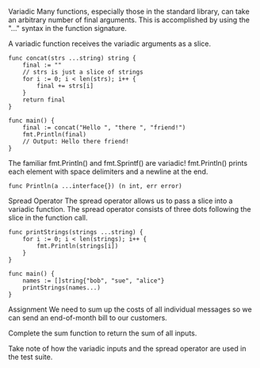 Variadic
Many functions, especially those in the standard library, can take an arbitrary number of final arguments. This is accomplished by using the "..." syntax in the function signature.

A variadic function receives the variadic arguments as a slice.

```
func concat(strs ...string) string {
    final := ""
    // strs is just a slice of strings
    for i := 0; i < len(strs); i++ {
        final += strs[i]
    }
    return final
}

func main() {
    final := concat("Hello ", "there ", "friend!")
    fmt.Println(final)
    // Output: Hello there friend!
}
```

The familiar fmt.Println() and fmt.Sprintf() are variadic! fmt.Println() prints each element with space delimiters and a newline at the end.

```
func Println(a ...interface{}) (n int, err error)
```

Spread Operator
The spread operator allows us to pass a slice into a variadic function. The spread operator consists of three dots following the slice in the function call.

```
func printStrings(strings ...string) {
	for i := 0; i < len(strings); i++ {
		fmt.Println(strings[i])
	}
}

func main() {
    names := []string{"bob", "sue", "alice"}
    printStrings(names...)
}
```

Assignment
We need to sum up the costs of all individual messages so we can send an end-of-month bill to our customers.

Complete the sum function to return the sum of all inputs.

Take note of how the variadic inputs and the spread operator are used in the test suite.